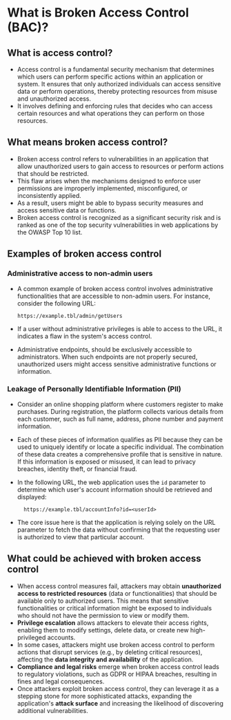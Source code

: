 # What is Broken Access Control (BAC)?

## What is access control?

* Access control is a fundamental security mechanism that determines which users can perform specific actions within an application or system. It ensures that only authorized individuals can access sensitive data or perform operations, thereby protecting resources from misuse and unauthorized access.
* It involves defining and enforcing rules that decides who can access certain resources and what operations they can perform on those resources.

## What means broken access control?

* Broken access control refers to vulnerabilities in an application that allow unauthorized users to gain access to resources or perform actions that should be restricted.
* This flaw arises when the mechanisms designed to enforce user permissions are improperly implemented, misconfigured, or inconsistently applied.
* As a result, users might be able to bypass security measures and access sensitive data or functions.
* Broken access control is recognized as a significant security risk and is ranked as one of the top security vulnerabilities in web applications by the OWASP Top 10 list.

## Examples of broken access control

### Administrative access to non-admin users

* A common example of broken access control involves administrative functionalities that are accessible to non-admin users. For instance, consider the following URL:

  ```url
  https://example.tbl/admin/getUsers
  ```

* If a user without administrative privileges is able to access to the URL, it indicates a flaw in the system's access control.
* Administrative endpoints, should be exclusively accessible to administrators. When such endpoints are not properly secured, unauthorized users might access sensitive administrative functions or information.

### Leakage of Personally Identifiable Information (PII)

* Consider an online shopping platform where customers register to make purchases. During registration, the platform collects various details from each customer, such as full name, address, phone number and payment information.
* Each of these pieces of information qualifies as PII because they can be used to uniquely identify or locate a specific individual. The combination of these data creates a comprehensive profile that is sensitive in nature. If this information is exposed or misused, it can lead to privacy breaches, identity theft, or financial fraud.
* In the following URL, the web application uses the `id` parameter to determine which user's account information should be retrieved and displayed:

  ```url
    https://example.tbl/accountInfo?id=<userId>
  ```

* The core issue here is that the application is relying solely on the URL parameter to fetch the data without confirming that the requesting user is authorized to view that particular account.

## What could be achieved with broken access control

* When access control measures fail, attackers may obtain **unauthorized access to restricted resources** (data or functionalities) that should be available only to authorized users. This means that sensitive functionalities or critical information might be exposed to individuals who should not have the permission to view or modify them.
* **Privilege escalation** allows attackers to elevate their access rights, enabling them to modify settings, delete data, or create new high-privileged accounts.
* In some cases, attackers might use broken access control to perform actions that disrupt services (e.g., by deleting critical resources), affecting the **data integrity and availability** of the application.
* **Compliance and legal risks** emerge when broken access control leads to regulatory violations, such as GDPR or HIPAA breaches, resulting in fines and legal consequences.
* Once attackers exploit broken access control, they can leverage it as a stepping stone for more sophisticated attacks, expanding the application's **attack surface** and increasing the likelihood of discovering additional vulnerabilities.
